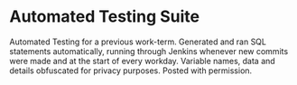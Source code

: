 # Automated Testing Suite
Automated Testing for a previous work-term.
Generated and ran SQL statements automatically, running through Jenkins whenever new commits were made and at the start of every workday.
Variable names, data and details obfuscated for privacy purposes. 
Posted with permission.

